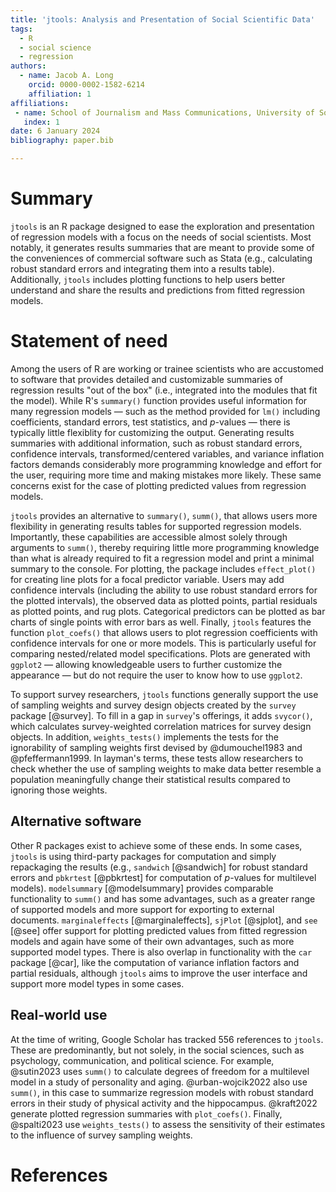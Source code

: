 ```yaml
---
title: 'jtools: Analysis and Presentation of Social Scientific Data'
tags:
  - R
  - social science
  - regression
authors:
  - name: Jacob A. Long
    orcid: 0000-0002-1582-6214
    affiliation: 1
affiliations:
 - name: School of Journalism and Mass Communications, University of South Carolina, USA
   index: 1
date: 6 January 2024
bibliography: paper.bib

---
```


# Summary

`jtools` is an R package designed to ease the exploration and
presentation of regression models with a focus on the needs of social scientists.
Most notably, it generates results summaries that are meant to provide some
of the conveniences of commercial software such as Stata (e.g., calculating
robust standard errors and integrating them into a results table).
Additionally, `jtools` includes plotting functions to help users better 
understand and share the results and predictions from fitted regression models.

# Statement of need

Among the users of R are working or trainee scientists who are accustomed to
software that provides detailed and customizable summaries of regression results
"out of the box" (i.e., integrated into the modules that fit the model). While
R's `summary()` function provides useful information for many regression 
models — such as the method provided for `lm()` including coefficients, 
standard errors, test statistics, and *p*-values — there is typically little
flexiblity for customizing the output. Generating results summaries with 
additional information, such as robust standard errors, confidence intervals,
transformed/centered variables, and variance inflation factors demands 
considerably more programming knowledge and effort for the user, requiring more
time and making mistakes more likely. These same concerns exist for the case of
plotting predicted values from regression models.

`jtools` provides an alternative to `summary()`, `summ()`, that allows users
more flexibility in generating results tables for supported regression models.
Importantly, these capabilities are accessible almost solely through
arguments to `summ()`, thereby requiring little more programming knowledge
than what is already required to fit a regression model and print a minimal 
summary to the console. For plotting, the package includes `effect_plot()`
for creating line plots for a focal predictor variable. Users may add 
confidence intervals (including the ability to use robust standard errors for
the plotted intervals), the observed data as plotted points, partial residuals
as plotted points, and rug plots. Categorical predictors can be plotted as 
bar charts of single points with error bars as well. Finally, `jtools` features
the function `plot_coefs()` that allows users to plot regression coefficients
with confidence intervals for one or more models. This is particularly useful
for comparing nested/related model specifications. Plots are generated with 
`ggplot2` — allowing knowledgeable users to further customize the appearance —
but do not require the user to know how to use `ggplot2`.

To support survey researchers, `jtools` functions generally support the use of
sampling weights and survey design objects created by the `survey` package 
[@survey]. To fill in a gap in `survey`'s offerings, it adds `svycor()`, which
calculates survey-weighted correlation matrices for survey design objects. 
In addition, `weights_tests()` implements the tests for the ignorability of 
sampling weights first devised by @dumouchel1983 and @pfeffermann1999. 
In layman's terms, these tests allow researchers to check whether the use of
sampling weights to make data better resemble a population meaningfully change
their statistical results compared to ignoring those weights.

## Alternative software

Other R packages exist to achieve some of these ends. In some cases, `jtools`
is using third-party packages for computation and simply repackaging the results
(e.g., `sandwich` \[@sandwich\] for robust standard errors and `pbkrtest` 
\[@pbkrtest\] for computation of 
*p*-values for multilevel models). `modelsummary` [@modelsummary] provides 
comparable functionality to `summ()` and has some advantages, such as a 
greater range
of supported models and more support for exporting to external documents. 
`marginaleffects` [@marginaleffects], `sjPlot` [@sjplot], and `see` [@see] 
offer support for plotting predicted 
values from fitted regression models and again have some of their own 
advantages, such as more supported model types. There is also overlap in 
functionality with the `car` package [@car], like the computation of variance 
inflation factors and partial residuals, although `jtools` aims to improve
the user interface and support more model types in some cases.

## Real-world use

At the time of writing, Google Scholar has tracked 556 references to `jtools`.
These are predominantly, but not solely, in the social sciences, such as 
psychology, communication, and political science. For example, @sutin2023 
uses `summ()` to calculate degrees of freedom for a multilevel model in a 
study of personality and aging. @urban-wojcik2022 also use `summ()`, in this
case to summarize regression models with robust standard errors in their study
of physical activity and the hippocampus. @kraft2022 generate plotted regression
summaries with `plot_coefs()`. Finally, @spalti2023 use `weights_tests()` to 
assess the sensitivity of their estimates to the influence of survey sampling
weights.

# References